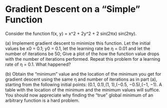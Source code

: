 # Gradient Descent on a “Simple” Function

Consider the function f(x, y) = x^2 + 2y^2 + 2 sin(2πx) sin(2πy).

(a) Implement gradient descent to minimize this function. Let the initial values be x0 = 0.1; y0 =
0.1, let the learning rate be η = 0.01 and let the number of iterations be 50; Give a plot of
the how the function value drops with the number of iterations performed.
Repeat this problem for a learning rate of η = 0.1. What happened?

(b) Obtain the “minimum” value and the location of the minimum you get for gradient descent
using the same η and number of iterations as in part (a), starting from the following initial
points: (0.1, 0.1),(1, 1),(−0.5, −0.5),(−1, −1). A table with the location of the minimum
and the minimum values will suffice. You should now appreciate why finding the “true”
global minimum of an arbitrary function is a hard problem.
